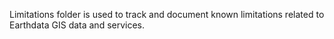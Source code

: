 Limitations folder is used to track and document known limitations related to Earthdata GIS data and services. 
